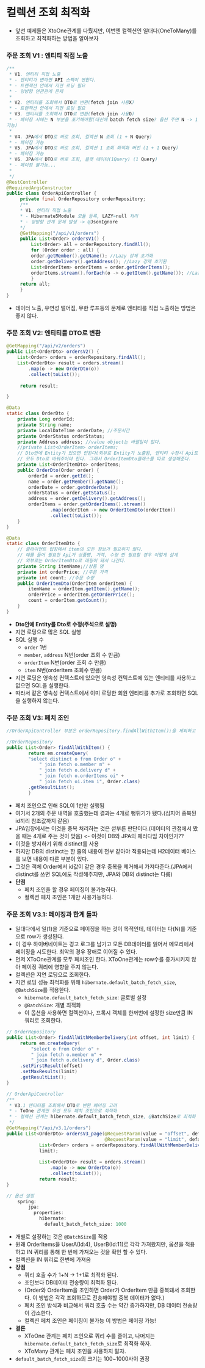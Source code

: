 # 컬렉션 조회 최적화
* 앞선 예제들은 XtoOne관계를 다뤘지만, 이번엔 컬렉션인 일대다(OneToMany)를 조회하고 최적화하는 방법을 알아보자
### 주문 조회 V1 : 엔티티 직접 노출
```java
/**
 * V1. 엔티티 직접 노출
 * - 엔티티가 변하면 API 스펙이 변한다.
 * - 트랜잭션 안에서 지연 로딩 필요
 * - 양방향 연관관계 문제
 *
 * V2. 엔티티를 조회해서 DTO로 변환(fetch join 사용X)
 * - 트랜잭션 안에서 지연 로딩 필요
 * V3. 엔티티를 조회해서 DTO로 변환(fetch join 사용O)
 * - 페이징 시에는 N 부분을 포기해야함(대신에 batch fetch size? 옵션 주면 N -> 1 쿼리로 변경
가능)
 *
 * V4. JPA에서 DTO로 바로 조회, 컬렉션 N 조회 (1 + N Query)
 * - 페이징 가능
 * V5. JPA에서 DTO로 바로 조회, 컬렉션 1 조회 최적화 버전 (1 + 1 Query)
 * - 페이징 가능
 * V6. JPA에서 DTO로 바로 조회, 플랫 데이터(1Query) (1 Query)
 * - 페이징 불가능...
 *
 */
@RestController
@RequiredArgsConstructor
public class OrderApiController {
     private final OrderRepository orderRepository;
     /**
     * V1. 엔티티 직접 노출
     * - Hibernate5Module 모듈 등록, LAZY=null 처리
     * - 양방향 관계 문제 발생 -> @JsonIgnore
     */
     @GetMapping("/api/v1/orders")
     public List<Order> ordersV1() {
         List<Order> all = orderRepository.findAll();
         for (Order order : all) {
         order.getMember().getName(); //Lazy 강제 초기화
         order.getDelivery().getAddress(); //Lazy 강제 초기환
         List<OrderItem> orderItems = order.getOrderItems();
         orderItems.stream().forEach(o -> o.getItem().getName()); //Lazy 강제초기화
         }
     return all;
     }
}
```
* 데이터 노출, 유연성 떨어짐, 무한 루프등의 문제로 엔티티를 직접 노출하는 방법은 좋지 않다.
### 주문 조회 V2: 엔티티를 DTO로 변환
```java
@GetMapping("/api/v2/orders")
public List<OrderDto> ordersV2() {
    List<Order> orders = orderRepository.findAll();
    List<OrderDto> result = orders.stream()
        .map(o -> new OrderDto(o))
        .collect(toList());
    
     return result;

}

@Data
static class OrderDto {
    private Long orderId;
    private String name;
    private LocalDateTime orderDate; //주문시간
    private OrderStatus orderStatus;
    private Address address; //value object는 바뀔일이 없다.
    //private List<OrderItem> orderItems; 
    // Dto안에 Entity가 있으면 안된다(외부로 Entity가 노출됨, 엔티티 수정시 Api도 전부 바꿔야 함). 
    // 모두 Dto로 바꿔주어야 한다. 그래서 OrderItemDto클래스를 따로 생성해준다.
    private List<OrderItemDto> orderItems;
    public OrderDto(Order order) {
        orderId = order.getId();
        name = order.getMember().getName();
        orderDate = order.getOrderDate();
        orderStatus = order.getStatus();
        address = order.getDelivery().getAddress();
        orderItems = order.getOrderItems().stream()
                .map(orderItem -> new OrderItemDto(orderItem))
                .collect(toList());
    }
}

@Data
static class OrderItemDto {
    // 클라이언트 입장에서 item의 모든 정보가 필요하지 않다. 
    // 예를 들어 필요한 Api가 상품명, 가격, 수량 만 필요할 경우 이렇게 설계
    // 외부로는 OrderItemDto로 래핑이 돼서 나간다.
    private String itemName;//상품 명
    private int orderPrice; //주문 가격
    private int count; //주문 수량
    public OrderItemDto(OrderItem orderItem) {
        itemName = orderItem.getItem().getName();
        orderPrice = orderItem.getOrderPrice();
        count = orderItem.getCount();
    }
}
```
* **Dto안에 Entity를 Dto로 수정(주석으로 설명)**
* 지연 로딩으로 많은 SQL 실행
* SQL 실행 수
  * `order` 1번
  * `member`, `address` N번(order 조회 수 만큼)
  * `orderItem` N번(order 조회 수 만큼)
  * `item` N번(orderItem 조회수 만큼)
* 지연 로딩은 영속성 컨텍스트에 있으면 영속성 컨텍스트에 있는 엔티티를 사용하고 없으면 SQL을 실행한다.
* 따라서 같은 영속성 컨텍스트에서 이미 로딩한 회원 엔티티를 추가로 조회하면 SQL을 실행하지 않는다.

### 주문 조회 V3: 페치 조인
```java
//OrderApiController 부분은 orderRepository.findAllWithItem();을 제외하고 같음

//OrderRepository
public List<Order> findAllWithItem() {
        return em.createQuery(
        "select distinct o from Order o" +
            " join fetch o.member m" +
            " join fetch o.delivery d" +
            " join fetch o.orderItems oi" +
            " join fetch oi.item i", Order.class)
        .getResultList();
        }
```
* 페치 조인으로 인해 SQL이 1번만 실행됨
* 여기서 2개의 주문 내역을 호출했는데 결과는 4개로 뻥튀기가 됐다.(심지어 중복된 id끼리 참조값까지 같음)
* JPA입장에서는 이것을 중복 처리하는 것은 섣부른 판단이다.(데이터의 관점에서 봤을 때는 4개로 주는 것이 맞음) <- 이것이 DB와 JPA의 페러다임 차이인가??
* 이것을 방지하기 위해 distinct를 사용
* 하지만 DB의 distinct는 한 줄의 내용이 전부 같아야 적용되는데 H2데이터 베이스를 보면 내용이 다른 부분이 있다.
* 그것은 객체 Order에서 id값이 같은 경우 중복을 제거해서 가져다준다.(JPA에서 distinct를 쓰면 SQL에도 작성해주지만, JPA와 DB의 distinct는 다름)
* **단점**
  * 페치 조인을 할 경우 페이징이 불가능하다.
  * 컬렉션 페치 조인은 1개만 사용가능하다.
### 주문 조회 V3.1: 페이징과 한계 돌파
* 일대다에서 일(1)을 기준으로 페이징을 하는 것이 목적인데, 데이터는 다(N)를 기준으로 row가 생성된다.
* 이 경우 하이버네이트는 경고 로그를 남기고 모든 DB데이터를 읽어서 메모리에서 페이징을 시도한다. 최악의 경우 장애로 이어질 수 있다.
* 먼저 XToOne관계를 모두 페치조인 한다. XToOne관계는 row수를 증가시키지 않아 페이징 쿼리에 영향을 주지 않는다.
* 컬렉션은 지연 로딩으로 조회한다.
* 지연 로딩 성능 최적화를 위해 `hibernate.default_batch_fetch_size`, `@BatchSize`를 적용한다.
  * `hibernate.default_batch_fetch_size`: 글로벌 설정
  * `@BatchSize`: 개별 최적화
  * 이 옵션을 사용하면 컬렉션이나, 프록시 객체를 한꺼번에 설정한 size만큼 IN 쿼리로 조회한다.
```java
// OrderRepository
public List<Order> findAllWithMemberDelivery(int offset, int limit) {
     return em.createQuery(
         "select o from Order o" +
         " join fetch o.member m" +
         " join fetch o.delivery d", Order.class)
     .setFirstResult(offset)
     .setMaxResults(limit)
     .getResultList();
}

// OrderApiController
/**
 * V3.1 엔티티를 조회해서 DTO로 변환 페이징 고려
 * - ToOne 관계만 우선 모두 페치 조인으로 최적화
 * - 컬렉션 관계는 hibernate.default_batch_fetch_size, @BatchSize로 최적화
 */
@GetMapping("/api/v3.1/orders")
public List<OrderDto> ordersV3_page(@RequestParam(value = "offset", defaultValue = "0") int offset,
                                    @RequestParam(value = "limit", defaultValue = "100") int limit) {
            List<Order> orders = orderRepository.findAllWithMemberDelivery(offset,
            limit);
            
            List<OrderDto> result = orders.stream()
                .map(o -> new OrderDto(o))
                .collect(toList());
            return result;
}

// 옵션 설정
    spring:
        jpa:
          properties:
            hibernate:
              default_batch_fetch_size: 1000
```
* 개별로 설정하는 것은 `@BatchSize`를 적용
* 원래 OrderItems을 UserA(Id:4), UserB(Id:11)로 각각 가져왔지만, 옵션을 적용하고 IN 쿼리를 통해 한 번에 가져오는 것을 확인 할 수 있다.
* 컬렉션을 IN 쿼리로 한번에 가져옴
* **장점**
  * 쿼리 호출 수가 1+N -> 1+1로 최적화 된다.
  * 조인보다 DB데이터 전송량이 최적화 된다.
  * (Order와 OrderItem을 조인하면 Order가 OrderItem 만큼 중복돼서 조회한다. 이 방법은 각각 조회하므로 전송해야할 중복 데이터가 없다.)
  * 페치 조인 방식과 비교해서 쿼리 호출 수는 약간 증가하지만, DB 데이터 전송량이 감소한다.
  * 컬렉션 페치 조인은 페이징이 불가능 이 방법은 페이징 가능!
* **결론**
  * XToOne 관계는 페치 조인으로 쿼리 수를 줄이고, 나머지는 `hibernate.default_batch_fetch_size`로 최적화 하자.
  * XToMany 관계는 페치 조인을 사용하지 말자.
* `default_batch_fetch_size`의 크기는 100~1000사이 권장
